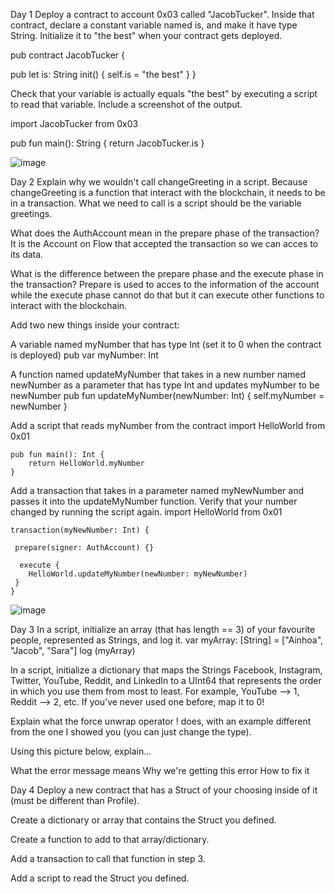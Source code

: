 Day 1
Deploy a contract to account 0x03 called "JacobTucker". Inside that contract, declare a constant variable named is, and make it have type String. Initialize it to "the best" when your contract gets deployed.

pub contract JacobTucker {

  pub let is: String
  init() {
      self.is = "the best"
  }
}

Check that your variable is actually equals "the best" by executing a script to read that variable. Include a screenshot of the output.

import JacobTucker from 0x03

pub fun main(): String {
  return JacobTucker.is
}

![image](https://user-images.githubusercontent.com/25767253/168428170-7c6c6a1b-e3dd-4049-906a-a91de7bd4d7b.png)


Day 2
Explain why we wouldn't call changeGreeting in a script.
Because changeGreeting is a function that interact with the blockchain, it needs to be in a transaction. What we need to call is a script should be the variable greetings.

What does the AuthAccount mean in the prepare phase of the transaction?
It is the Account on Flow that accepted the transaction so we can acces to its data.

What is the difference between the prepare phase and the execute phase in the transaction?
Prepare is used to acces to the information of the account while the execute phase cannot do that but it can execute other functions to interact with the blockchain.

Add two new things inside your contract:

A variable named myNumber that has type Int (set it to 0 when the contract is deployed)
    pub var myNumber: Int

A function named updateMyNumber that takes in a new number named newNumber as a parameter that has type Int and updates myNumber to be newNumber
    pub fun updateMyNumber(newNumber: Int) {
        self.myNumber = newNumber
    }

Add a script that reads myNumber from the contract
    import HelloWorld from 0x01

    pub fun main(): Int {
        return HelloWorld.myNumber
    }

Add a transaction that takes in a parameter named myNewNumber and passes it into the updateMyNumber function. Verify that your number changed by running the script again.
    import HelloWorld from 0x01

    transaction(myNewNumber: Int) {

     prepare(signer: AuthAccount) {}

      execute {
        HelloWorld.updateMyNumber(newNumber: myNewNumber)
     }
    }

![image](https://user-images.githubusercontent.com/25767253/168429092-6521a6ec-6ee6-455a-831b-60a1ac45cc69.png)

Day 3
In a script, initialize an array (that has length == 3) of your favourite people, represented as Strings, and log it.
  var myArray: [String] = ["Ainhoa", "Jacob", "Sara"]
  log (myArray)

In a script, initialize a dictionary that maps the Strings Facebook, Instagram, Twitter, YouTube, Reddit, and LinkedIn to a UInt64 that represents the order in which you use them from most to least. For example, YouTube --> 1, Reddit --> 2, etc. If you've never used one before, map it to 0!

Explain what the force unwrap operator ! does, with an example different from the one I showed you (you can just change the type).

Using this picture below, explain...

What the error message means
Why we're getting this error
How to fix it


Day 4
Deploy a new contract that has a Struct of your choosing inside of it (must be different than Profile).

Create a dictionary or array that contains the Struct you defined.

Create a function to add to that array/dictionary.

Add a transaction to call that function in step 3.

Add a script to read the Struct you defined.

